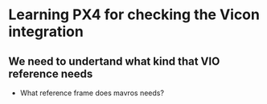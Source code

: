 # Learning PX4 for checking the Vicon integration
## We need to undertand what kind that VIO reference needs
- What reference frame does mavros needs?
